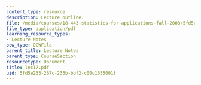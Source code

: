 ```yaml
---
content_type: resource
description: Lecture outline.
file: /media/courses/18-443-statistics-for-applications-fall-2003/5fd5e233267c233bbbf2c00c1655001f_lec17.pdf
file_type: application/pdf
learning_resource_types:
- Lecture Notes
ocw_type: OCWFile
parent_title: Lecture Notes
parent_type: CourseSection
resourcetype: Document
title: lec17.pdf
uid: 5fd5e233-267c-233b-bbf2-c00c1655001f
---
```

